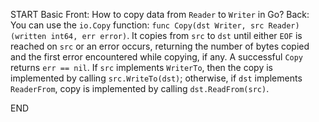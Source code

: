 START
Basic
Front: How to copy data from `Reader` to `Writer` in Go?
Back: 
You can use the `io.Copy` function: `func Copy(dst Writer, src Reader) (written int64, err error)`.
It copies from `src` to `dst` until either `EOF` is reached on `src` or an error occurs, returning the number of bytes copied and the first error encountered while copying, if any. A successful `Copy` returns `err == nil`.
If `src` implements `WriterTo`, then the copy is implemented by calling `src.WriteTo(dst)`; otherwise, if `dst` implements `ReaderFrom`, copy is implemented by calling `dst.ReadFrom(src)`.

END
